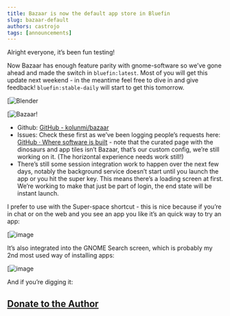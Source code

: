 ```yaml
---
title: Bazaar is now the default app store in Bluefin
slug: bazaar-default
authors: castrojo
tags: [announcements]
---
```


Alright everyone, it’s been fun testing!

Now Bazaar has enough feature parity with gnome-software so we’ve gone ahead and made the switch in `bluefin:latest`. Most of you will get this update next weekend - in the meantime feel free to dive in and give feedback! `bluefin:stable-daily` will start to get this tomorrow.


[![Blender](https://global.discourse-cdn.com/free1/uploads/univeral_blue/optimized/2X/f/f27454b850b7dc39d18cce600a1c083c305ce3a9_2_690x378.jpeg)

[![Bazaar!](https://global.discourse-cdn.com/free1/uploads/univeral_blue/optimized/2X/f/fdb021e6b34e4aa505ff38e77d05e15976ace052_2_690x388.jpeg)

- Github: [GitHub - kolunmi/bazaar](https://github.com/kolunmi/bazaar)
- Issues: Check these first as we’ve been logging people’s requests here: [GitHub · Where software is built](https://github.com/kolunmi/bazaar/issues) - note that the curated page with the dinosaurs and app tiles isn’t Bazaar, that’s our custom config, we’re still working on it. (The horizontal experience needs work still!)
- There’s still some session integration work to happen over the next few days, notably the background service doesn’t start until you launch the app or you hit the super key. This means there’s a loading screen at first. We’re working to make that just be part of login, the end state will be instant launch.

I prefer to use with the Super-space shortcut - this is nice because if you’re in chat or on the web and you see an app you like it’s an quick way to try an app:

[![image](https://global.discourse-cdn.com/free1/uploads/univeral_blue/optimized/2X/5/5e1f747aaf76d4bd74463bac61b3a8fe205fa3d8_2_690x477.jpeg)

It’s also integrated into the GNOME Search screen, which is probably my 2nd most used way of installing apps:

[![image](https://global.discourse-cdn.com/free1/uploads/univeral_blue/optimized/2X/e/e074a9095e7efbfcb02c9913481dbdf4e9a3c963_2_690x429.jpeg)

And if you’re digging it:

## [Donate to the Author](https://ko-fi.com/kolunmi)
